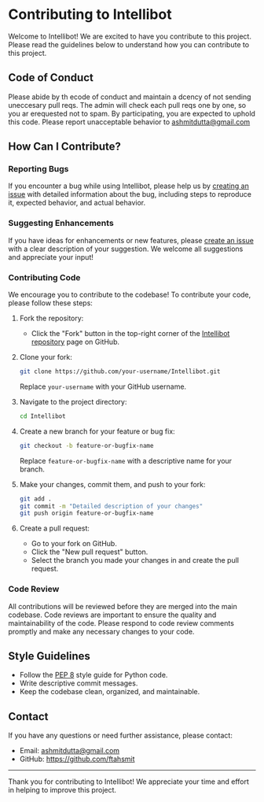 # Contributing to Intellibot

Welcome to Intellibot! We are excited to have you contribute to this project. Please read the guidelines below to understand how you can contribute to this project.

## Code of Conduct

Please abide by th ecode of conduct and maintain a dcency of not sending uneccesary pull reqs. The admin will check each pull reqs one by one, so you ar erequested not to spam. By participating, you are expected to uphold this code. Please report unacceptable behavior to ashmitdutta@gmail.com

## How Can I Contribute?

### Reporting Bugs

If you encounter a bug while using Intellibot, please help us by [creating an issue](https://github.com/ftashmit/Intellibot/issues) with detailed information about the bug, including steps to reproduce it, expected behavior, and actual behavior.

### Suggesting Enhancements

If you have ideas for enhancements or new features, please [create an issue](https://github.com/ftashmit/Intellibot/issues) with a clear description of your suggestion. We welcome all suggestions and appreciate your input!

### Contributing Code

We encourage you to contribute to the codebase! To contribute your code, please follow these steps:

1. Fork the repository:
   - Click the "Fork" button in the top-right corner of the [Intellibot repository](https://github.com/ftashmitIntellibot) page on GitHub.

2. Clone your fork:
   ```bash
   git clone https://github.com/your-username/Intellibot.git
   ```
   Replace `your-username` with your GitHub username.

3. Navigate to the project directory:
   ```bash
   cd Intellibot
   ```

4. Create a new branch for your feature or bug fix:
   ```bash
   git checkout -b feature-or-bugfix-name
   ```
   Replace `feature-or-bugfix-name` with a descriptive name for your branch.

5. Make your changes, commit them, and push to your fork:
   ```bash
   git add .
   git commit -m "Detailed description of your changes"
   git push origin feature-or-bugfix-name
   ```

6. Create a pull request:
   - Go to your fork on GitHub.
   - Click the "New pull request" button.
   - Select the branch you made your changes in and create the pull request.

### Code Review

All contributions will be reviewed before they are merged into the main codebase. Code reviews are important to ensure the quality and maintainability of the code. Please respond to code review comments promptly and make any necessary changes to your code.

## Style Guidelines

- Follow the [PEP 8](https://www.python.org/dev/peps/pep-0008/) style guide for Python code.
- Write descriptive commit messages.
- Keep the codebase clean, organized, and maintainable.

## Contact

If you have any questions or need further assistance, please contact:

- Email: ashmitdutta@gmail.com
- GitHub: https://github.com/ftahsmit

---

Thank you for contributing to Intellibot! We appreciate your time and effort in helping to improve this project.
